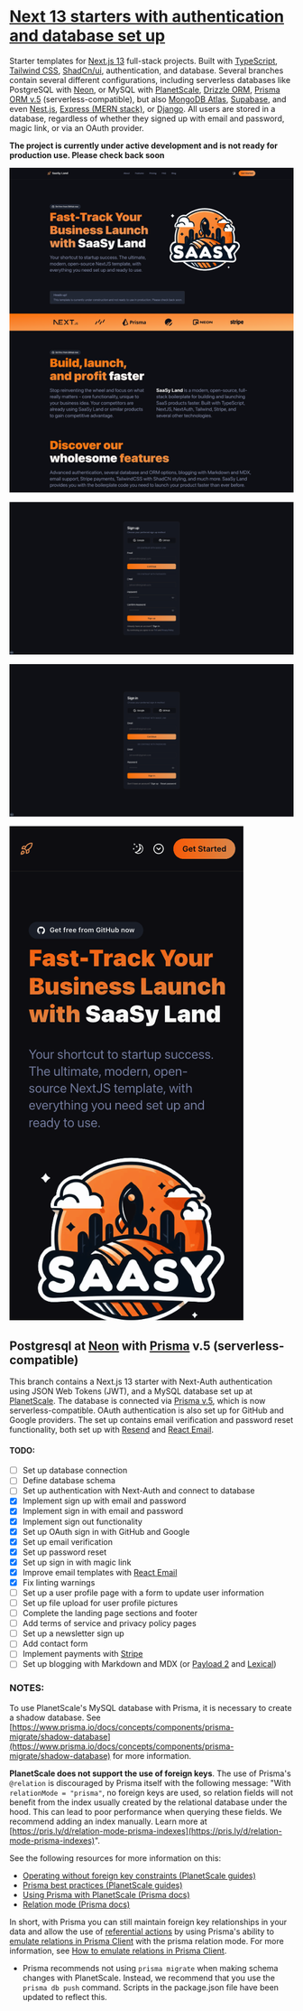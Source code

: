 # [Next 13 starters with authentication and database set up](https://saasyland.com)

Starter templates for [Next.js 13](https://nextjs.org/) full-stack projects. Built with [TypeScript](https://www.typescriptlang.org/), [Tailwind CSS](https://tailwindcss.com/), [ShadCn/ui](https://ui.shadcn.com/), authentication, and database. Several branches contain several different configurations, including serverless databases like PostgreSQL with [Neon](https://neon.tech), or MySQL with [PlanetScale](https://planetscale.com), [Drizzle ORM](https://orm.drizzle.team/), [Prisma ORM v.5](https://www.prisma.io/) (serverless-compatible), but also [MongoDB Atlas](https://www.mongodb.com/atlas/database), [Supabase](https://supabase.com/), and even [Nest.js](https://nestjs.com/), [Express (MERN stack)](https://expressjs.com/), or [Django](https://www.djangoproject.com/). All users are stored in a database, regardless of whether they signed up with email and password, magic link, or via an OAuth provider.

**The project is currently under active development and is not ready for production use. Please check back soon**

![public/images/screenshots/screenshot_1](./public/images/screenshots/screenshot_1.png)

![public/images/screenshots/screenshot_2](./public/images/screenshots/screenshot_2.png)

![public/images/screenshots/screenshot_3](./public/images/screenshots/screenshot_3.png)

![public/images/screenshots/screenshot_4](./public/images/screenshots/screenshot_4.png)

## Postgresql at [Neon](https://neon.tech) with [Prisma](https://prisma.io) v.5 (serverless-compatible)

This branch contains a Next.js 13 starter with Next-Auth authentication using JSON Web Tokens (JWT), and a MySQL database set up at [PlanetScale](https://planetscale.com). The database is connected via [Prisma v.5](https://prisma.io), which is now serverless-compatible. OAuth authentication is also set up for GitHub and Google providers. The set up contains email verification and password reset functionality, both set up with [Resend](https://resend.com) and [React Email](https://react.email/).

#### TODO:

- [ ] Set up database connection
- [ ] Define database schema
- [ ] Set up authentication with Next-Auth and connect to database
- [x] Implement sign up with email and password
- [x] Implement sign in with email and password
- [x] Implement sign out functionality
- [x] Set up OAuth sign in with GitHub and Google
- [x] Set up email verification
- [x] Set up password reset
- [x] Set up sign in with magic link
- [x] Improve email templates with [React Email](https://react.email/)
- [x] Fix linting warnings
- [ ] Set up a user profile page with a form to update user information
- [ ] Set up file upload for user profile pictures
- [ ] Complete the landing page sections and footer
- [ ] Add terms of service and privacy policy pages
- [ ] Set up a newsletter sign up
- [ ] Add contact form
- [ ] Implement payments with [Stripe](https://stripe.com)
- [ ] Set up blogging with Markdown and MDX (or [Payload 2](https://payloadcms.com/) and [Lexical](https://lexical.dev/))

### NOTES:

To use PlanetScale's MySQL database with Prisma, it is necessary to create a shadow database. See [https://www.prisma.io/docs/concepts/components/prisma-migrate/shadow-database](https://www.prisma.io/docs/concepts/components/prisma-migrate/shadow-database) for more information.

**PlanetScale does not support the use of foreign keys**. The use of Prisma's `@relation` is discouraged by Prisma itself with the following message: "With `relationMode = "prisma"`, no foreign keys are used, so relation fields will not benefit from the index usually created by the relational database under the hood. This can lead to poor performance when querying these fields. We recommend adding an index manually. Learn more at [https://pris.ly/d/relation-mode-prisma-indexes](https://pris.ly/d/relation-mode-prisma-indexes)".

See the following resources for more information on this:

- [Operating without foreign key constraints (PlanetScale guides)](https://planetscale.com/docs/learn/operating-without-foreign-key-constraints#:%7E:text=PlanetScale%20doesn%27t%20support%20FOREIGN%20KEY%20constraints)
- [Prisma best practices (PlanetScale guides)](https://planetscale.com/docs/prisma/prisma-best-practices)
- [Using Prisma with PlanetScale (Prisma docs)](https://www.prisma.io/docs/guides/database/planetscale#how-to-emulate-relations-in-prisma-client)
- [Relation mode (Prisma docs)](https://www.prisma.io/docs/concepts/components/prisma-schema/relations/relation-mode#indexes)

In short, with Prisma you can still maintain foreign key relationships in your data and allow the use of [referential actions](https://www.prisma.io/docs/concepts/components/prisma-schema/relations/referential-actions) by using Prisma's ability to [emulate relations in Prisma Client](https://www.prisma.io/docs/concepts/components/prisma-schema/relations/relation-mode#emulate-relations-in-prisma-with-the-prisma-relation-mode) with the prisma relation mode. For more information, see [How to emulate relations in Prisma Client](https://www.prisma.io/docs/guides/database/planetscale#how-to-emulate-relations-in-prisma-client).

- Prisma recommends not using `prisma migrate` when making schema changes with PlanetScale. Instead, we recommend that you use the `prisma db push` command. Scripts in the package.json file have been updated to reflect this.
